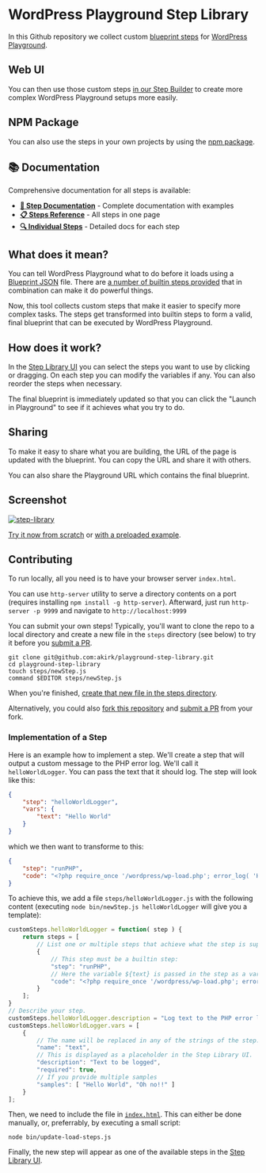 # WordPress Playground Step Library

In this Github repository we collect custom [blueprint steps](https://wordpress.github.io/wordpress-playground/blueprints-api/steps/) for [WordPress Playground](https://wordpress.github.io/wordpress-playground/).

## Web UI

You can then use those custom steps [in our Step Builder](https://akirk.github.io/playground-step-library/) to create more complex WordPress Playground setups more easily.

## NPM Package

You can also use the steps in your own projects by using the [npm package](README-npm.md).

## 📚 Documentation

Comprehensive documentation for all steps is available:

- **[📖 Step Documentation](docs/)** - Complete documentation with examples
- **[📋 Steps Reference](docs/steps-reference.md)** - All steps in one page  
- **[🔍 Individual Steps](docs/steps/)** - Detailed docs for each step

## What does it mean?

You can tell WordPress Playground what to do before it loads using a [Blueprint JSON](https://wordpress.github.io/wordpress-playground/blueprints-api/index/) file. There are [a number of builtin steps provided](https://wordpress.github.io/wordpress-playground/blueprints-api/steps/) that in combination can make it do powerful things.

Now, this tool collects custom steps that make it easier to specify more complex tasks. The steps get transformed into builtin steps to form a valid, final blueprint that can be executed by WordPress Playground.

## How does it work?

In the [Step Library UI](https://akirk.github.io/playground-step-library/) you can select the steps you want to use by clicking or dragging. On each step you can modify the variables if any. You can also reorder the steps when necessary.

The final blueprint is immediately updated so that you can click the "Launch in Playground" to see if it achieves what you try to do.

## Sharing

To make it easy to share what you are building, the URL of the page is updated with the blueprint. You can copy the URL and share it with others.

You can also share the Playground URL which contains the final blueprint.

## Screenshot
[![step-library](https://github.com/akirk/playground-step-library/assets/203408/c536785b-2c6b-44bd-b1cd-4f1b72c074d1)](https://akirk.github.io/playground-step-library/#createUser__username--matt__password--password__role--administrator&&login__username--matt__password--password&&showAdminNotice__text--Welcome%20to%20WordPress%20Playground!)

[Try it now from scratch](https://akirk.github.io/playground-step-library/) or [with a preloaded example](https://akirk.github.io/playground-step-library/#createUser__username--matt__password--password__role--administrator&&login__username--matt__password--password&&showAdminNotice__text--Welcome%20to%20WordPress%20Playground!).

## Contributing

To run locally, all you need is to have your browser server `index.html`.

You can use `http-server` utility to serve a directory contents on a port (requires installing `npm install -g http-server`). 
Afterward, just run `http-server -p 9999` and navigate to `http://localhost:9999`

You can submit your own steps! Typically, you'll want to clone the repo to a local directory and create a new file in the `steps` directory (see below) to try it before you [submit a PR](https://github.com/akirk/playground-step-library/compare).
```
git clone git@github.com:akirk/playground-step-library.git
cd playground-step-library
touch steps/newStep.js
command $EDITOR steps/newStep.js
```
When you're finished, [create that new file in the steps directory](https://github.com/akirk/playground-step-library/new/main/steps).

Alternatively, you could also [fork this repository](https://github.com/akirk/playground-step-library/fork) and [submit a PR](https://github.com/akirk/playground-step-library/compare) from your fork.

### Implementation of a Step

Here is an example how to implement a step. We'll create a step that will output a custom message to the PHP error log. We'll call it `helloWorldLogger`. You can pass the text that it should log. The step will look like this:

```json
{
	"step": "helloWorldLogger",
	"vars": {
		"text": "Hello World"
	}
}
```
which we then want to transforme to this:
```json
{
	"step": "runPHP",
	"code": "<?php require_once '/wordpress/wp-load.php'; error_log( 'Hello World' ); ?>"
}
```

To achieve this, we add a file `steps/helloWorldLogger.js` with the following content (executing `node bin/newStep.js helloWorldLogger` will give you a template):


```js
customSteps.helloWorldLogger = function( step ) {
	return steps = [
		// List one or multiple steps that achieve what the step is supposed to do
		{
			// This step must be a builtin step:
            "step": "runPHP",
            // Here the variable ${text} is passed in the step as a variable (see above for how it's used and below for how it's defined).
            "code": "<?php require_once '/wordpress/wp-load.php'; error_log( '${text}' ); ?>"
		}
	];
}
// Describe your step.
customSteps.helloWorldLogger.description = "Log text to the PHP error log";
customSteps.helloWorldLogger.vars = [
	{
		// The name will be replaced in any of the strings of the step. So here it'd be ${text} because it says "text".
		"name": "text",
		// This is displayed as a placeholder in the Step Library UI.
		"description": "Text to be logged",
		"required": true,
		// If you provide multiple samples
		"samples": [ "Hello World", "Oh no!!" ]
	}
];
```

Then, we need to include the file in [`index.html`](https://github.com/akirk/playground-step-library/blob/main/index.html#L10). This can either be done manually, or, preferrably, by executing a small script:
```
node bin/update-load-steps.js
```

Finally, the new step will appear as one of the available steps in the [Step Library UI](https://akirk.github.io/playground-step-library/).
